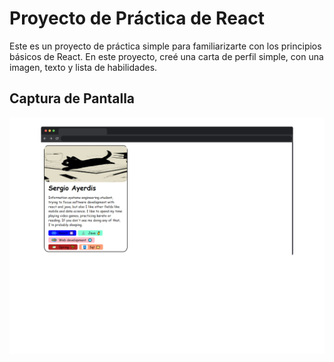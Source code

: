 # Proyecto de Práctica de React

Este es un proyecto de práctica simple para familiarizarte con los principios básicos de React. En este proyecto, creé una carta de perfil simple, con una imagen, texto y lista de habilidades.

## Captura de Pantalla

![Captura de Pantalla](https://github.com/SJAR03/profile/blob/main/public/screen.png)
